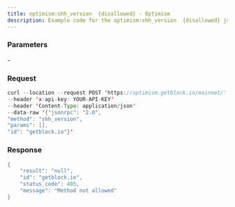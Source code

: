 ```yaml
---
title: optimism:shh_version  {disallowed} - Optimism
description: Example code for the optimism:shh_version  {disallowed} json-rpc method. Сomplete guide on how to use optimism:shh_version  {disallowed} json-rpc in GetBlock.io Web3 documentation.
---
```


### Parameters


\-

### Request

``` java
curl --location --request POST 'https://optimism.getblock.io/mainnet/' 
--header 'x-api-key: YOUR-API-KEY' 
--header 'Content-Type: application/json' 
--data-raw '{"jsonrpc": "2.0",
"method": "shh_version",
"params": [],
"id": "getblock.io"}'
```

###  Response

``` java
{
    "result": "null",
    "id": "getblock.io",
    "status_code": 405,
    "message": "Method not allowed"
}
```

